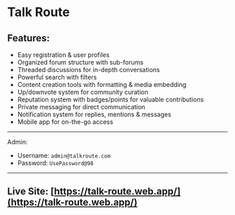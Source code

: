 # Talk Route

## Features:

- Easy registration & user profiles
- Organized forum structure with sub-forums
- Threaded discussions for in-depth conversations
- Powerful search with filters
- Content creation tools with formatting & media embedding
- Up/downvote system for community curation
- Reputation system with badges/points for valuable contributions
- Private messaging for direct communication
- Notification system for replies, mentions & messages
- Mobile app for on-the-go access

---

Admin:

- Username: `admin@talkroute.com`
- Password: `UsePassword@98`

---

## Live Site: [https://talk-route.web.app/](https://talk-route.web.app/)
